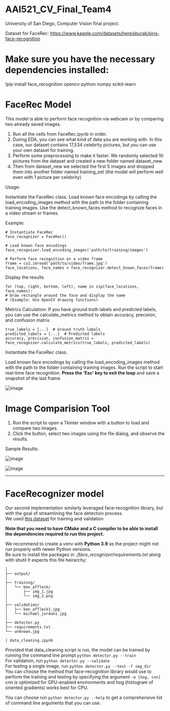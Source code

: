 # AAI521_CV_Final_Team4
University of San Diego, Computer Vision final project. 

Dataset for FaceRec: https://www.kaggle.com/datasets/hereisburak/pins-face-recognition 

# Make sure you have the necessary dependencies installed: 
  !pip install face_recognition opencv-python numpy scikit-learn 

# FaceRec Model
This model is able to perform face recognition via webcam or by comparing two already saved images.

  1. Run all the cells from FaceRec.ipynb in order.
  2. During EDA, you can see what kind of data you are working with. In this case, our dataset contains 17,534 celebrity pictures, but you can use your own dataset for training.
  3. Perform some preprocessing to make it faster. We randomly selected 10 pictures from the dataset and created a new folder named dataset_new.
  4. Then from dataset_new we selected the first 5 images and dropped them into another folder named training_set (the model will perform well even with 1 picture per celebrity)


  Usage:

  Instantiate the FaceRec class.
  Load known face encodings by calling the load_encoding_images method with the path to the folder containing training images.
  Use the detect_known_faces method to recognize faces in a video stream or frames.

  Example:

    # Instantiate FaceRec
    face_recognizer = FaceRec()

    # Load known face encodings
    face_recognizer.load_encoding_images('path/to/training/images')

    # Perform face recognition on a video frame
    frame = cv2.imread('path/to/video/frame.jpg')
    face_locations, face_names = face_recognizer.detect_known_faces(frame)

  Display the results
    
    for (top, right, bottom, left), name in zip(face_locations, face_names):
    # Draw rectangle around the face and display the name
    # (Example: Use OpenCV drawing functions)

Metrics Calculation:
If you have ground truth labels and predicted labels, you can use the calculate_metrics method to obtain accuracy, precision, and confusion matrix.

    true_labels = [...]  # Ground truth labels
    predicted_labels = [...]  # Predicted labels
    accuracy, precision, confusion_matrix = face_recognizer.calculate_metrics(true_labels, predicted_labels)

Instantiate the FaceRec class.

  Load known face encodings by calling the load_encoding_images method with the path to the folder containing training images.
  Run the script to start real-time face recognition. 
  **Press the 'Esc' key to exit the loop** and save a snapshot of the last frame.

  ![image](https://github.com/teslanando/AAI521_CV_Final_Team4/assets/133830351/2a8b3a8d-0f30-4a4c-b1bd-2b1d3620660b)


# Image Comparision Tool

  1. Run the script to open a Tkinter window with a button to load and compare two images.
  2. Click the button, select two images using the file dialog, and observe the results.

Sample Results:

![image](https://github.com/teslanando/AAI521_CV_Final_Team4/assets/133830351/47a86792-ead5-47fa-88fa-e52f5bcb88ba)

![image](https://github.com/teslanando/AAI521_CV_Final_Team4/assets/133830351/7b7502a9-80da-488a-a754-73ee73c4c95a)


----

# FaceRecognizer model
Our second implementation similarly leveraged face-recognition library, but with the goal of streamlining the face detection process.  
We used [this dataset](https://vis-www.cs.umass.edu/lfw/) for training and validation  

**Note that you need to have CMake and a C compiler to be able to install the dependencies required to run this project.**  

We recommend to create a venv with **Python 3.9** as the project might not run properly with newer Python versions.  
Be sure to install the packages in *./face_recognizer/requirements.txt* along with shutil
It expects this file heirarchy:


```|face_recognizer/
│
├── output/
│
├── training/
│   └── ben_affleck/
│       ├── img_1.jpg
│       └── img_2.png
│
├── validation/
│   ├── ben_affleck1.jpg
│   └── michael_jordan1.jpg
│
├── detector.py
├── requirements.txt
└── unknown.jpg

| data_cleaning.ipynb
```

Provided that data_cleaning script is run, the model can be trained by running the command line prompt `python detector.py --train`  
For validation, run `python detector.py --validate`  
For testing a single image, run `python detector.py --test -f img_dir`  
You can choose the method that face-recognition library would use to perform the training and testing by specifying the argument `-m [hog, cnn]`  
cnn is optimized for GPU-enabled environments and hog (histogram of oriented gradients) works best for CPU.

You can choose run `python detector.py --help` to get a comprehensive list of command line arguments that you can use.  








